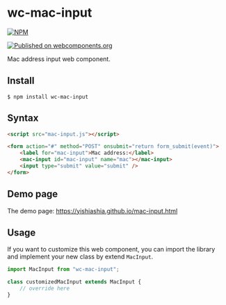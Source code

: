 # wc-mac-input
[![NPM](https://nodei.co/npm/wc-mac-input.png?mini=true)](https://www.npmjs.com/package/wc-mac-input)

[![Published on webcomponents.org](https://img.shields.io/badge/webcomponents.org-published-blue.svg)](https://www.webcomponents.org/element/wc-mac-input)


Mac address input web component.



## Install

    $ npm install wc-mac-input

## Syntax

```html
<script src="mac-input.js"></script>

<form action="#" method="POST" onsubmit="return form_submit(event)">
    <label for="mac-input">Mac address:</label>
    <mac-input id="mac-input" name="mac"></mac-input>
    <input type="submit" value="submit" />
</form>
```

## Demo page
The demo page: https://yishiashia.github.io/mac-input.html
## Usage

If you want to customize this web component, you can import the library and 
implement your new class by extend `MacInput`.

```js
import MacInput from "wc-mac-input";

class customizedMacInput extends MacInput {
    // override here
}

```
